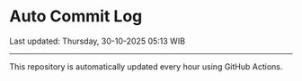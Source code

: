# Auto Commit Log

Last updated: Thursday, 30-10-2025 05:13 WIB

---

This repository is automatically updated every hour using GitHub Actions.
